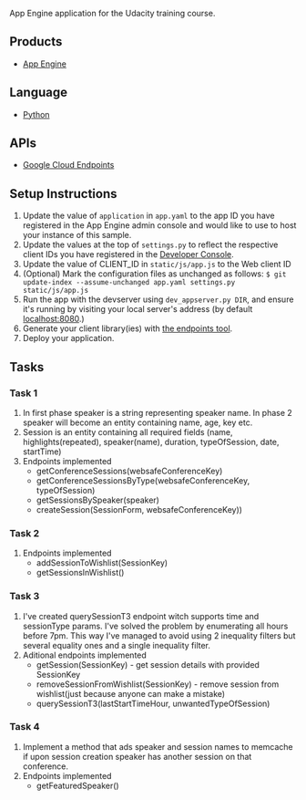 App Engine application for the Udacity training course.

## Products
- [App Engine][1]

## Language
- [Python][2]

## APIs
- [Google Cloud Endpoints][3]

## Setup Instructions
1. Update the value of `application` in `app.yaml` to the app ID you
   have registered in the App Engine admin console and would like to use to host
   your instance of this sample.
1. Update the values at the top of `settings.py` to
   reflect the respective client IDs you have registered in the
   [Developer Console][4].
1. Update the value of CLIENT_ID in `static/js/app.js` to the Web client ID
1. (Optional) Mark the configuration files as unchanged as follows:
   `$ git update-index --assume-unchanged app.yaml settings.py static/js/app.js`
1. Run the app with the devserver using `dev_appserver.py DIR`, and ensure it's running by visiting
   your local server's address (by default [localhost:8080][5].)
1. Generate your client library(ies) with [the endpoints tool][6].
1. Deploy your application.


## Tasks

### Task 1
1. In first phase speaker is a string representing speaker name. In phase 2 speaker will become an entity containing name, age, key etc.
1. Session is an entity containing all required fields (name, highlights(repeated), speaker(name), duration, typeOfSession, date, startTime)
1. Endpoints implemented
    - getConferenceSessions(websafeConferenceKey)
    - getConferenceSessionsByType(websafeConferenceKey, typeOfSession)
    - getSessionsBySpeaker(speaker)
    - createSession(SessionForm, websafeConferenceKey))

### Task 2
1. Endpoints implemented
    - addSessionToWishlist(SessionKey)
    - getSessionsInWishlist()

### Task 3
1. I've created querySessionT3 endpoint witch supports time and sessionType params. I've solved the problem by enumerating all hours before 7pm. This way I've managed to avoid using 2 inequality filters but several equality ones and a single inequality filter.
1. Aditional endpoints implemented
    - getSession(SessionKey) - get session details with provided SessionKey
    - removeSessionFromWishlist(SessionKey) - remove session from wishlist(just because anyone can make a mistake)
    - querySessionT3(lastStartTimeHour, unwantedTypeOfSession)

### Task 4
1. Implement a method that ads speaker and session names to memcache if upon session creation speaker has another session on that conference.
1. Endpoints implemented
    - getFeaturedSpeaker()


[1]: https://developers.google.com/appengine
[2]: http://python.org
[3]: https://developers.google.com/appengine/docs/python/endpoints/
[4]: https://console.developers.google.com/
[5]: https://localhost:8080/
[6]: https://developers.google.com/appengine/docs/python/endpoints/endpoints_tool
